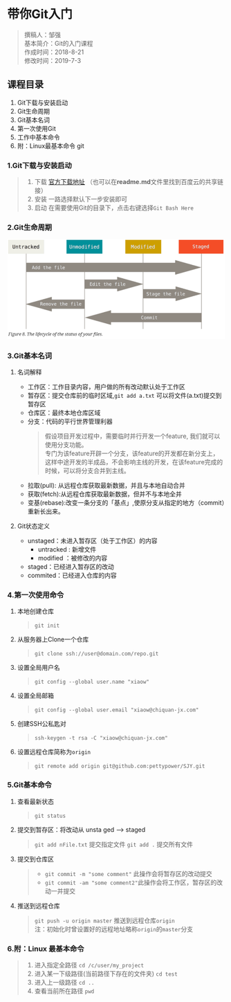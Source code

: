 # 带你Git入门

> 撰稿人：邹强  
> 基本简介：Git的入门课程  
> 作成时间：2018-8-21  
> 修改时间：2019-7-3  

## 课程目录

1. Git下载与安装启动
2. Git生命周期
3. Git基本名词
4. 第一次使用Git
5. 工作中基本命令
6. 附：Linux最基本命令
git
### 1.Git下载与安装启动

> 1. 下载
> [官方下载地址](https://git-scm.com/downloads)
> （也可以在**readme.md**文件里找到百度云的共享链接）
> 2. 安装
> 一路选择默认下一步安装即可
> 3. 启动
> 在需要使用Git的目录下，点击右键选择`Git Bash Here`

### 2.Git生命周期

![文件生存周期](./img/01-1.jpg)

### 3.Git基本名词

1. 名词解释
    * 工作区：工作目录内容，用户做的所有改动默认处于工作区
    * 暂存区：提交仓库前的临时区域,`git add a.txt` 可以将文件(a.txt)提交到暂存区
    * 仓库区：最终本地仓库区域
    * 分支：代码的平行世界管理利器
        > 假设项目开发过程中，需要临时并行开发一个feature, 我们就可以使用分支功能。  
        > 专门为该feature开辟一个分支，该feature的开发都在新分支上，  
        > 这样中途开发的半成品，不会影响主线的开发，在该feature完成的时候，可以将分支合并到主线。
    * 拉取(pull): 从远程仓库获取最新数据，并且与本地自动合并
    * 获取(fetch):从远程仓库获取最新数据，但并不与本地全并
    * 变基(rebase):改变一条分支的「基点」,使原分支从指定的地方（commit）重新长出来。

2. Git状态定义
    * unstaged：未进入暂存区（处于工作区）的内容
        * untracked : 新增文件
        * modified ：被修改的内容
    * staged：已经进入暂存区的改动
    * commited：已经进入仓库的内容

### 4.第一次使用命令

1. 本地创建仓库
    > `git init`
2. 从服务器上Clone一个仓库
    > `git clone ssh://user@domain.com/repo.git`
3. 设置全局用户名
    > `git config --global user.name "xiaow"`
4. 设置全局邮箱
    > `git config --global user.email "xiaow@chiquan-jx.com"`
5. 创建SSH公私匙对
    > `ssh-keygen -t rsa -C "xiaow@chiquan-jx.com"`
6. 设置远程仓库简称为`origin`
    > `git remote add origin git@github.com:pettypower/SJY.git`

### 5.Git基本命令

1. 查看最新状态
    > `git status`

2. 提交到暂存区：将改动从 unsta ged --> staged
    > `git add nFile.txt`  提交指定文件
    > `git add .`  提交所有文件

3. 提交到仓库区
    > * `git commit -m "some comment"` 此操作会将暂存区的改动提交
    > * `git commit -am "some comment2"`此操作会将工作区，暂存区的改动一并提交

4. 推送到远程仓库
    > `git push -u origin master` 推送到远程仓库`origin`  
    > 注：初始化时曾设置好的远程地址略称`origin`的`master`分支

### 6.附：Linux 最基本命令

> 1. 进入指定全路径
> `cd /c/user/my_project`
> 2. 进入某一下级路径(当前路径下存在的文件夹)
> `cd test`
> 3. 进入上一级路径
> `cd ..`
> 4. 查看当前所在路径
> `pwd`
